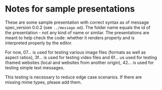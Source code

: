 # Notes for sample presentations

These are some sample presentation with correct syntax as of message spec_version 0.0.2 (see `../message.md`). The folder name equals the id of the presentation - not any kind of name or similar. The presentations are meant to help check the code: whether it renders properly and is interpreted properly by the editor.

For now, 07... is used for testing various image files (formats as well as aspect ratios), 3f... is used for testing video files and 6f... us used for testing iframed websites (local and websites from another origin), 42... is used for testing simple text messages.

This testing is necessary to reduce edge case scenarios. If there are missing mime types, please add them.

